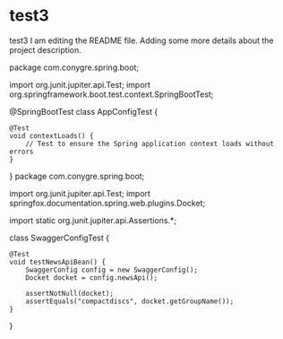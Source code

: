 # test3
test3
I am editing the README file. Adding some more details about the project description.


package com.conygre.spring.boot;

import org.junit.jupiter.api.Test;
import org.springframework.boot.test.context.SpringBootTest;

@SpringBootTest
class AppConfigTest {

    @Test
    void contextLoads() {
        // Test to ensure the Spring application context loads without errors
    }
}
package com.conygre.spring.boot;

import org.junit.jupiter.api.Test;
import springfox.documentation.spring.web.plugins.Docket;

import static org.junit.jupiter.api.Assertions.*;

class SwaggerConfigTest {

    @Test
    void testNewsApiBean() {
        SwaggerConfig config = new SwaggerConfig();
        Docket docket = config.newsApi();

        assertNotNull(docket);
        assertEquals("compactdiscs", docket.getGroupName());
    }
}
